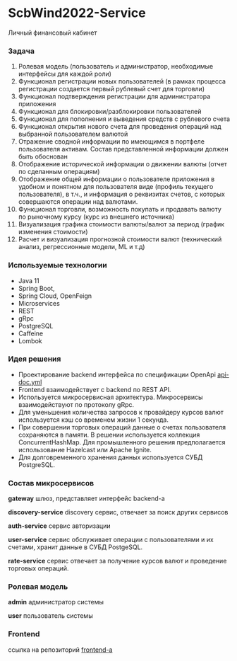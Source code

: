 # ScbWind2022-Service

Личный финансовый кабинет

### Задача
1. Ролевая модель (пользователь и администратор, необходимые интерфейсы для каждой роли)
2. Функционал регистрации новых пользователей (в рамках процесса регистрации создается первый рублевый счет для торговли)
3. Функционал подтверждения регистрации для администратора приложения
4. Функционал для блокировки/разблокировки пользователей
5. Функционал для пополнения и выведения средств с рублевого счета
6. Функционал открытия нового счета для проведения операций над выбранной пользователем валютой
7. Отражение сводной информации по имеющимся в портфеле пользователя активам. Состав представленной информации должен быть обоснован
8. Отображение исторической информации о движении валюты (отчет по сделанным операциям)
9. Отображение общей информации о пользователе приложения в удобном и понятном для пользователя виде (профиль текущего пользователя), в т.ч., и информация о реквизитах счетов, с которых совершаются операции над валютами.
10. Функционал торговли, возможность покупать и продавать валюту по рыночному курсу (курс из внешнего источника)
11. Визуализация графика стоимости валюты/валют за период (график изменения стоимости)
12. Расчет и визуализация прогнозной стоимости валют (технический анализ, регрессионные модели, ML и т.д)

### Используемые технологии
* Java 11
* Spring Boot, 
* Spring Cloud, OpenFeign
* Microservices
* REST
* gRpc
* PostgreSQL
* Caffeine
* Lombok

### Идея решения
* Проектирование backend интерфейса 
по спецификации OpenApi [api-doc.yml](gateway/src/main/resources/static/api-doc.yml) 
* Frontend взаимодействует с backend по REST API.
* Используется микросервисная архитектура. 
Микросервисы взаимодействуют по протоколу gRpc.
* Для уменьшения количества запросов к провайдеру курсов валют 
используется кэш со временем жизни 1 секунда.
* При совершении торговых операций данные о счетах пользователя сохраняются в памяти.
В решении используется коллекция ConcurrentHashMap.
Для промышленного решения предполагается использование Hazelcast или Apache Ignite. 
* Для долговременного хранения данных используется СУБД PostgreSQL.

### Состав микросервисов
**gateway** шлюз, представляет интерфейс backend-а 

**discovery-service** discovery сервис, отвечает за поиск других сервисов

**auth-service** сервис авторизации

**user-service** сервис обслуживает операции с пользователями и их счетами,
хранит данные в СУБД PostgeSQL.

**rate-service** сервис отвечает за получение курсов валют 
и проведение торговых операций.

### Ролевая модель

**admin** администратор системы

**user** пользователь системы

### Frontend

ссылка на репозиторий [frontend-а](https://github.com/ScbWind2022/ScbWind2022-Front)
